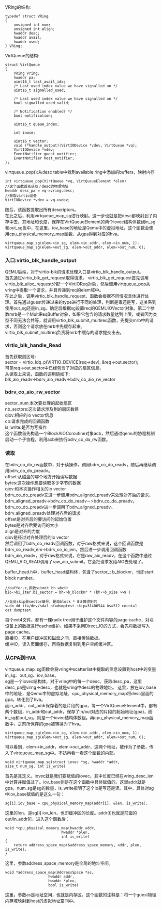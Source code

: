 VRing的结构:

	typedef struct VRing
	{
	    unsigned int num;
	    unsigned int align;
	    hwaddr desc;
	    hwaddr avail;
	    hwaddr used;
	} VRing;
VirtQueue的结构:
	
	struct VirtQueue
	{
	    VRing vring;
	    hwaddr pa;
	    uint16_t last_avail_idx;
	    /* Last used index value we have signalled on */
	    uint16_t signalled_used;
	
	    /* Last used index value we have signalled on */
	    bool signalled_used_valid;
	
	    /* Notification enabled? */
	    bool notification;
	
	    uint16_t queue_index;
	
	    int inuse;
	
	    uint16_t vector;
	    void (*handle_output)(VirtIODevice *vdev, VirtQueue *vq);
	    VirtIODevice *vdev;
	    EventNotifier guest_notifier;
	    EventNotifier host_notifier;
	};

virtqueue_pop():从desc table中找到available ring中添加的buffers，映射内存  

	int virtqueue_pop(VirtQueue *vq, VirtQueueElement *elem)
	//这个函数首先获取了desc的物理地址
	hwaddr desc_pa = vq->vring.desc;
	//获取virtio设备
	VirtIODevice *vdev = vq->vdev;
随后，该函数提取出所有descriptors。  
在此之后，利用virtqueue_map_sg进行映射。这一步也就是把desc都映射到了内存中去，其地址和长度，保存在VirtQueueElement的两个iovec结构体数组in_sg和out_sg当中，在这里，iov_base的地址是Qemu中的虚拟地址，这个函数会使用cpu_physical_memory_map函数，从gpa得到对应的hva。  
	
	virtqueue_map_sg(elem->in_sg, elem->in_addr, elem->in_num, 1);
    virtqueue_map_sg(elem->out_sg, elem->out_addr, elem->out_num, 0);
 
### 入口:virtio_blk_handle_output   
QEMU后端，对于virtio-blk的请求处理入口是virtio_blk_handle_output。  
首先通过virtio_blk_get_request取得请求。  virtio_blk_get_request首先调用virtio_blk_alloc_request分配一个VirtIOReq对象，然后调用virtqueue_pop从vring中提取一个请求，并且传递到req的elem域中。  
在此之后，调用virtio_blk_handle_request，函数会根据不同情况具体进行处理。首先通过guest传递过来的type进行不同的处理，判断是毒还是写，这关系到使用out_sg还是in_sg。确定后根据sg设置req的QEMUIOVector对象。第二个参数mrb是一个MultiReqBuffer对象，如果它包含的请求数量达到上限，或者因为类型不同无法合并等，就调用virtio_blk_submit_multireq函数，先提交mrb中的请求，否则这个请求放在mrb中先缓存起来。  
virtio_blk_submit_multireq负责将mrb中缓存的请求提交出去。  

### virtio_blk_handle_Read
首先获取扇区号:  
sector = virtio_ldq_p(VIRTIO_DEVICE(req->dev), &req->out.sector);  
可见req->out.sector中已经包含了对应的扇区信息。  
从读取上来说，函数的调用链如下:  
blk_aio_readv->bdrv_aio_readv->bdrv_co_aio_rw_vector  

### bdrv_co_aio_rw_vector
sector_num:本次要处理的起始扇区  
nb_sectors:这次请求涉及到的扇区数目  
qiov:相应的io vector信息  
cb:请求完成的回调函数  
is_write:是否为写操作  
这个函数首先构造一个BlockAIOCoroutine对象acb，然后通过qemu的协程机制启动一个子协程，利用acb来执行bdrv_co_do_rw函数。  
### 读取
在bdrv_co_do_rw函数中，对于读操作，调用bdrv_co_do_readv，随后再继续调用bdrv_co_do_preadv。  
offset:从磁盘的哪个地方开始读写数据  
bytes:这次操作想要读取多少字节的数据  
qiov:和本次操作相关的io vector  
bdrv_co_do_preadv又进一步调用bdrv_aligned_preadv来处理对齐后的请求。  bdrv_aligned_preadv->bdrv_co_do_readv－>bdrv_co_do_preadv。  
bdrv_co_do_preadv进一步调用了bdrv_aligned_preadv。  
bdrv_aligned_preadv处理对齐后的请求:  
offset是对齐后的要访问的起始位置  
bytes是对齐后要访问的大小  
align是对齐的力度  
qiov是经过对齐处理后的io vector  
然后调用了bdrv_co_readv回调函数，对于raw格式来说，这个回调函数是bdrv_co_readv_em->bdrv_co_io_em，然后进一步调用回调函数bdrv_aio_readv，对于raw格式来说，它是raw_aio_readv，在这个函数中通过QEMU_AIO_READ调用了raw_aio_submit。它会把请求发给AIO去处理了。      

buffer_head.h中，buffer_head结构体，包含了sector_t b_blocknr，也即start block number。  
	
	//buffer.c,函数submit_bh_wbc中
	bio->bi_iter.bi_sector = bh->b_blocknr * (bh->b_size >>9 )

	//此处skip是sector编号，是由block * 8计算得到的
	sudo dd if=/dev/sda1 of=dumptest skip=31406544 bs=512 count=1
	cat dumptest
	
每个ext4文件，都有一棵radix tree用于维护这个文件内容的page cache，对块设备上的数据进行cache维护。如果不采用Direct_IO的方式，会先将数据写入page cache。  
直接IO，在用户缓冲区和磁盘之间，直接传输数据。  
缓冲IO，读入页面缓存，再将数据复制到用户空间缓冲区。  
### 从GPA到HVA
virtqueue_map_sg函数会将vring中scatterlist中提取的信息设置到host中的变量in_sg、out_sg、iov_base。  
sg是一个iovec结构体。对于vring中的每一个desc，获取desc_pa，这里desc_pa是virng->desc，也就是vring中desc的物理地址。
这里，放在iov_base中的地址，是Qemu中的虚拟地址，cpu_physical_memory_map将desc里面的gpa，转化到了hva。  
而in_addr，out_addr保存着的是片段的gpa，每一个VirtQueueElement中，都有两个数组，in_addr和out_addr，保存了in/out对应的片段的起始地址(gpa)，而in_sg和out_sg，则是一个iovec结构体数组。再cpu_physical_memory_map函数中，之前所保存的gpa被转换为了hva。

	virtqueue_map_sg(elem->in_sg, elem->in_addr, elem->in_num, 1);
	virtqueue_map_sg(elem->out_sg, elem->out_addr, elem->out_num, 0);
可以看到，elem->in_addr，elem->out_addr，这两个地址，被作为了参数，传入了virtqueue_map_sg中。不妨再看一看这个函数的内部。

	void virtqueue_map_sg(struct iovec *sg, hwaddr *addr,
    size_t num_sg, int is_write)
首先是其定义。iovec就是我们要赋值的iovec，其中长度已经在vring_desc_len中计算并赋值过了。iov_base则是在这个函数中具体赋值的。这里addr就是gpa，num_sg是sg的数量，is_write指明了这个io是写还是读。其中，具体对sg中iov_base赋值的是这么一句：

	sg[i].iov_base = cpu_physical_memory_map(addr[i], &len, is_write);
	
这里的len，是sg[i].iov_len，也即缓冲区的长度。addr[i]也就是前面的out/in_addr[i]。进入这个函数后：

	void *cpu_physical_memory_map(hwaddr addr,
                              hwaddr *plen,
                              int is_write)
	{
	    return address_space_map(&address_space_memory, addr, plen, is_write);
	}
这里，参数address_space_memory是全局的地址空间。

	void *address_space_map(AddressSpace *as,
                        hwaddr addr,
                        hwaddr *plen,
                        bool is_write)
这里，参数as是地址空间，也就是内存区。这个函数的注释是：将一个guest物理内存域映射到host的虚拟地址空间中。